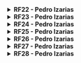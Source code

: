 <details>
  <summary><b> RF22 - Pedro Izarias  </b></summary>

#### Versões do Requisito
A tabela abaixo mostra as versões do requisito RF22.

**Tabela 90:** Versão do requisito RF22.

| Versão | Rastreabilidade |
| ------ | --------------- |
| Versão 1 | [RF22](Elicitacao/ResquisitosCorrigidos.md) |

**Autor:** [Pedro Izarias](https://github.com/Izarias)

#### Estrutura de Desenvolvimento do Requisito
A tabela abaixo mostra a estrutura do requisito RF22.

**Tabela 91:** Estrutura do requisito RF22.

| Características | Explicação | Rastreabilidade |
| --------------- | ---------- | --------------- |
| Nome do Requisito | Usuário empresa pode atualizar dados dos funcionários | [RF22](Elicitacao/ResquisitosCorrigidos.md) |
| Alocação no App | Na região de gerenciamento de funcionários | [Diagrama de Caso de Uso](ignore/IgnoreDiagramaCasoUso.md) |
| Resolução de requisitos em conflito | Este requisito não conflita com outros requisitos, mas necessita de uma base de dados atualizada e precisa. | - |
| Verificação | Verificar se a funcionalidade permite a atualização correta dos dados dos funcionários ou realizar testes com dados reais. | - |
| Correção de Defeitos | Através de relatórios e de feedbacks de usuários. | - |
| Análise de impacto na evolução | Baixo impacto: Afeta principalmente a interface de usuário e a atualização de dados de funcionários. | - |

**Autor:** [Pedro Izarias](https://github.com/Izarias)

#### Artefatos Gerados Pelos Requisitos Funcionais
A tabela abaixo mostra os artefatos gerados pelo requisito RF22.

**Tabela 92:** Artefatos Gerados pelo requisito RF22.

| Artefato | Identificador | Rastreabilidade |
| -------- | ------------- | --------------- |
| Cenário | <li> [Atualizar dados do funcionário](modelagem/cenarios.md) | [Cenários](modelagem/cenarios.md) |
| Léxico | **Verbo:** <br> <li> [Atualizar Dados](modelagem/lexico.md) <br> <br> **Objeto:** <br> <li> [Funcionário](modelagem/lexico.md) <br> <li> [Dados do Funcionário](modelagem/lexico.md) <br> <br> **Estado:** <br> <li> [Dados Atualizados](modelagem/lexico.md) | [Léxicos](modelagem/lexico.md) |
| Casos de Uso | <li> [UC03 - Trabalhador acessa detalhes dos contratos de trabalho](modelagem/casoDeUso.md) <br> <li> [UC10 - Verificar dados relacionados ao FGTS e INSS](modelagem/casoDeUso.md) | [Casos de Uso](modelagem/casoDeUso.md) |
| Especificação Suplementar | **Para a implementação:** <br> <li> RI01 - Integração com eSocial <br> <li> RI03 - Permitir integração com vários outros softwares <br> <br> **Para a confiabilidade:** <br> <li> CON02 - O sistema deve possuir as informações atualizadas e condizentes com a realidade. <br> <li> CON03 - O sistema deve manter íntegra as informações sobre o usuário e seus contratos de trabalho. | [Especificação Suplementar](modelagem/especSuplementar.md) |
| História de Usuário | [HI22 - Atualizar dados do funcionário](modelagemAgil/historiaUsuario.md) | [História de Usuário](modelagemAgil/historiaUsuario.md) |
| Backlog | <li> [Tema: TM02 - Contratos de Trabalho e Benefícios](modelagemAgil/backlog.md) <br> <li> [Épico: EP03 – Contratos](modelagemAgil/backlog.md) <br> <li> [História: HI22 - Como usuário, eu quero atualizar os dados dos funcionários para manter as informações atualizadas.](modelagemAgil/backlog.md) | [Backlog](modelagemAgil/backlog.md) |

**Autor:** [Pedro Izarias](https://github.com/Izarias)

#### Elos
A tabela abaixo mostra os elos do requisito RF22.

**Tabela 93:** Elos do requisito RF22.

| Tipo de Elo | Categoria | Elementos Rastreáveis | Descrição do ELO | Requisitos Relacionados |
| ----------- | --------- | --------------------- | ---------------- | ----------------------- |
| Recurso | Desenvolvimento | <li> Módulo de Atualização de Dados <br> <li> Base de Dados de Funcionários <br> <li> Componentes de Interface para Atualização de Dados | O Módulo de Atualização de Dados utiliza a Base de Dados de Funcionários e os Componentes de Interface para permitir a atualização dos dados dos funcionários. | **Os requisitos que fornecem os recursos necessários são:** <br> <br> Requisitos Funcionais: <br> <li> RF04: Usuário pode atualizar suas informações pessoais <br> <li> RF06: Usuário trabalhador pode atualizar contratos de trabalho <br> <li> RF14: Usuário trabalhador pode atualizar(declarar) currículo <br> <li> RF25: Usuário empresa pode gerenciar contratos de trabalho (adicionar novos, atualizar já existentes e encerrar contratos) <br> <br> Requisitos não funcionais: <br> <li> RNF05: Todos os textos do sistema devem seguir os padrões tipográficos e de siglas, abreviações e erros conforme as normas. <br> <li> RNF18: O sistema deve listar contratos de trabalho com todos os detalhes relevantes, atualizados em tempo real. <br> <li> RNF20: O sistema deve ser totalmente integrado com o eSocial, com uma taxa de sincronização de dados de 99%. |

**Autor:** [Pedro Izarias](https://github.com/Izarias)

</details>

<details>
  <summary><b> RF23 - Pedro Izarias  </b></summary>
A tabela abaixo mostra as versões do requisito RF23.

**Tabela 94:** Versão do requisito RF23.
  
#### Versões do Requisito

| Versão                              | Rastreabilidade                                  |
| ----------------------------------- | ------------------------------------------------ |
| Versão 1                            | [RF23](Elicitacao/ResquisitosCorrigidos.md)      |

- **Autor:** [Pedro Izarias](https://github.com/Izarias)

#### Estrutura de Desenvolvimento do Requisito
A tabela abaixo mostra a estrutura do requisito RF23.

**Tabela 95:** Estrutura do requisito RF23.

| Características                     | Explicação                                                                                  | Rastreabilidade                                      |
| ----------------------------------- | ------------------------------------------------------------------------------------------- | --------------------------------------------------- |
| Nome do Requisito                   | Usuário pode gerenciar suas notificações por meio do aplicativo                             | [RF23](Elicitacao/ResquisitosCorrigidos.md)         |
| Alocação no App                     | Na área de configurações de perfil do usuário e dentro de cada seção de notificações específicas | [Diagrama de Caso de Uso](ignore/IgnoreDiagramaCasoUso.md) |
| Resolução de requisitos em conflito | Este requisito não conflita com outros requisitos, mas depende da funcionalidade de envio e recebimento de notificações. | -                                                   |
| Verificação                         | Verificar se o usuário pode configurar suas preferências de notificação e se as notificações são entregues corretamente. | Será realizada pelo grupo em breve                   |
| Correção de Defeitos                | Através de relatórios de feedbacks dos usuários.                                       | Não foi necessário corrigir falhas para esse requisito no decorrer do desenvolvimento. |
| Análise de impacto na evolução      | Baixo impacto: Afeta principalmente a interface de usuário e a funcionalidade de notificação. | -                                                   |

#### Artefatos Gerados Pelos Requisitos Funcionais
A tabela abaixo mostra os artefatos gerados pelo requisito RF23.

**Tabela 96:** Artefatos Gerados pelo requisito RF23.

| Artefato                            | Identificador                                           | Rastreabilidade                               |
| ----------------------------------- | ------------------------------------------------------- | --------------------------------------------- |
| Cenário                             | - Não foi possível identificar um cenário específico para este requisito.                   | -                                             |
| Léxico                              | - Verbo: [Gerenciar Notificações](modelagem/lexico.md) <br> - Objeto: [Notificação](modelagem/lexico.md) | [Léxicos](modelagem/lexico.md)                |
| Casos de Uso                        | - [UC05 - Configurar preferências de notificação](modelagem/casoDeUso.md)                   | [Casos de Uso](modelagem/casoDeUso.md)        |
| Especificação Suplementar           | - Para a implementação: [RI05 - Integração com serviço de notificações push](modelagem/especSuplementar.md) <br> - Para a confiabilidade: [CON05 - O sistema deve garantir a entrega de notificações em tempo real](modelagem/especSuplementar.md) | [Especificação Suplementar](modelagem/especSuplementar.md) |
| História de Usuário                 | [HI23 - Gerenciar notificações pelo aplicativo](modelagemAgil/historiaUsuario.md)           | [História de Usuário](modelagemAgil/historiaUsuario.md) |

#### Os Elos
A tabela abaixo mostra os elos do requisito RF23.

**Tabela 97:** Elos do requisito RF23.

| Tipo de Elo | Categoria         | Elementos Rastreáveis                                    | Descrição do ELO| Requisitos Relacionados | 
| ----------- | ----------------- | -------------------------------------------------------- | --------------- | ----------------------- |
| Recurso     | Desenvolvimento   | - Módulo de gerenciamento de notificações <br> - Serviço de envio de notificações push <br> - Interface de usuário para configuração de preferências de notificação | O módulo de gerenciamento de notificações junto com o serviço de envio de notificações e a interface de usuário para configuração de preferências **são recursos** para o requisito de gerenciar notificações. | RF12: Usuário pode configurar suas preferências de notificação <br> RF18: Sistema deve garantir a entrega de notificações em tempo real |

</details>

<details>
  <summary><b> RF24 - Pedro Izarias  </b></summary>
A tabela abaixo mostra as versões do requisito RF24.

**Tabela 98:** Versão do requisito RF24.

#### Versões do Requisito

| Versão                              | Rastreabilidade                                  |
| ----------------------------------- | ------------------------------------------------ |
| Versão 1                            | [RF24](Elicitacao/ResquisitosCorrigidos.md)      |

- **Autor:** [Pedro Izarias](https://github.com/Izarias)

#### Estrutura de Desenvolvimento do Requisito
A tabela abaixo mostra a estrutura do requisito RF24.

**Tabela 99:** Estrutura do requisito RF24.

| Características                     | Explicação                                                                                  | Rastreabilidade                                      |
| ----------------------------------- | ------------------------------------------------------------------------------------------- | --------------------------------------------------- |
| Nome do Requisito                   | Usuário pode enviar feedbacks sobre a aplicação                                             | [RF24](Elicitacao/ResquisitosCorrigidos.md)         |
| Alocação no App                     | Na área de configurações de perfil do usuário e dentro de cada seção de feedback específica | [Diagrama de Caso de Uso](ignore/IgnoreDiagramaCasoUso.md) |
| Resolução de requisitos em conflito | Este requisito não conflita com outros requisitos, mas depende da funcionalidade de envio e recebimento de feedbacks. | -                                                   |
| Verificação                         | Verificar se o usuário pode acessar a função de enviar feedbacks e se esses feedbacks são recebidos e processados corretamente. | Será realizada pelo grupo em breve                   |
| Correção de Defeitos                | Através de relatórios de feedbacks dos usuários.                                       | Não foi necessário corrigir falhas para esse requisito no decorrer do desenvolvimento. |
| Análise de impacto na evolução      | Baixo impacto: Afeta principalmente a interface de usuário e a funcionalidade de feedback. | -                                                   |

#### Artefatos Gerados Pelos Requisitos Funcionais
A tabela abaixo mostra os artefatos gerados pelo requisito RF24.

**Tabela 100:** Artefatos Gerados pelo requisito RF24.

| Artefato                            | Identificador                                           | Rastreabilidade                               |
| ----------------------------------- | ------------------------------------------------------- | --------------------------------------------- |
| Cenário                             | - Não foi possível identificar um cenário específico para este requisito.                   | -                                             |
| Léxico                              | - Verbo: [Enviar Feedbacks](modelagem/lexico.md) <br> - Objeto: [Feedback](modelagem/lexico.md) | [Léxicos](modelagem/lexico.md)                |
| Casos de Uso                        | - [UC06 - Enviar feedback sobre a aplicação](modelagem/casoDeUso.md)                      | [Casos de Uso](modelagem/casoDeUso.md)        |
| Especificação Suplementar           | - Para a implementação: [RI06 - Integração com sistema de gerenciamento de feedbacks](modelagem/especSuplementar.md) <br> - Para a confiabilidade: [CON06 - O sistema deve processar feedbacks de forma eficiente](modelagem/especSuplementar.md) | [Especificação Suplementar](modelagem/especSuplementar.md) |
| História de Usuário                 | [HI24 - Enviar feedback sobre a aplicação](modelagemAgil/historiaUsuario.md)               | [História de Usuário](modelagemAgil/historiaUsuario.md) |

#### Os Elos
A tabela abaixo mostra os elos do requisito RF24.

**Tabela 101:** Elos do requisito RF24.

| Tipo de Elo | Categoria         | Elementos Rastreáveis                                    | Descrição do ELO| Requisitos Relacionados | 
| ----------- | ----------------- | -------------------------------------------------------- | --------------- | ----------------------- |
| Recurso     | Desenvolvimento   | - Módulo de envio de feedbacks <br> - Serviço de recebimento e processamento de feedbacks | O módulo de envio de feedbacks junto com o serviço de recebimento e processamento **são recursos** para o requisito de enviar feedbacks sobre a aplicação. | RF13: Usuário pode enviar feedbacks sobre funcionalidades <br> RF19: Sistema deve processar feedbacks de forma eficiente |

</details>

<details>
  <summary><b> RF25 - Pedro Izarias  </b></summary>
A tabela abaixo mostra as versões do requisito RF25.

**Tabela 102:** Versão do requisito RF25.

#### Versões do Requisito

| Versão                              | Rastreabilidade                                  |
| ----------------------------------- | ------------------------------------------------ |
| Versão 1                            | [RF25](Elicitacao/ResquisitosCorrigidos.md)      |

- **Autor:** [Pedro Izarias](https://github.com/Izarias)

#### Estrutura de Desenvolvimento do Requisito
A tabela abaixo mostra a estrutura do requisito RF25.

**Tabela 103:** Estrutura do requisito RF25.

| Características                     | Explicação                                                                                  | Rastreabilidade                                      |
| ----------------------------------- | ------------------------------------------------------------------------------------------- | --------------------------------------------------- |
| Nome do Requisito                   | Usuário empresa pode gerenciar contratos de trabalho (adicionar novos, atualizar já existentes e encerrar contratos) | [RF25](Elicitacao/ResquisitosCorrigidos.md)         |
| Alocação no App                     | Na área de gestão de recursos humanos e na seção de administração de contratos de trabalho | [Diagrama de Caso de Uso](ignore/IgnoreDiagramaCasoUso.md) |
| Resolução de requisitos em conflito | Este requisito não conflita diretamente com outros requisitos, mas requer integração com funcionalidades de gerenciamento de dados e segurança. | -                                                   |
| Verificação                         | Verificar se a funcionalidade permite adicionar, atualizar e encerrar contratos de trabalho de forma eficiente e segura. | Será realizada pelo grupo em breve                   |
| Correção de Defeitos                | Através de relatórios de erros e feedbacks dos usuários.                                       | Não foi necessário corrigir falhas para esse requisito no decorrer do desenvolvimento. |
| Análise de impacto na evolução      | Médio impacto: Afeta diretamente a gestão de recursos humanos e a administração de contratos de trabalho na empresa. | -                                                   |

#### Artefatos Gerados Pelos Requisitos Funcionais
A tabela abaixo mostra os artefatos gerados pelo requisito RF25.

**Tabela 104:** Artefatos Gerados pelo requisito RF25.

| Artefato                            | Identificador                                           | Rastreabilidade                               |
| ----------------------------------- | ------------------------------------------------------- | --------------------------------------------- |
| Cenário                             | - Não foi possível identificar um cenário específico para este requisito.                   | -                                             |
| Léxico                              | - Verbo: [Gerenciar Contratos de Trabalho](modelagem/lexico.md) <br> - Objeto: [Contrato de Trabalho](modelagem/lexico.md) | [Léxicos](modelagem/lexico.md)                |
| Casos de Uso                        | - [UC12 - Gerenciar contratos de trabalho](modelagem/casoDeUso.md)                      | [Casos de Uso](modelagem/casoDeUso.md)        |
| Especificação Suplementar           | - Para a implementação: [RI12 - Integração com sistema de gestão de contratos](modelagem/especSuplementar.md) <br> - Para a confiabilidade: [CON09 - O sistema deve garantir a integridade dos dados de contratos](modelagem/especSuplementar.md) | [Especificação Suplementar](modelagem/especSuplementar.md) |
| História de Usuário                 | [HI25 - Gerenciar contratos de trabalho na empresa](modelagemAgil/historiaUsuario.md)               | [História de Usuário](modelagemAgil/historiaUsuario.md) |

#### Os Elos
A tabela abaixo mostra os elos do requisito RF25.

**Tabela 105:** Elos do requisito RF25.

| Tipo de Elo | Categoria         | Elementos Rastreáveis                                    | Descrição do ELO| Requisitos Relacionados | 
| ----------- | ----------------- | -------------------------------------------------------- | --------------- | ----------------------- |
| Recurso     | Desenvolvimento   | - Módulo de gestão de contratos <br> - Banco de Dados para Armazenamento de Contratos | O módulo de gestão de contratos junto com o banco de dados para armazenar os contratos **são recursos** para o requisito de gerenciar contratos de trabalho na empresa. | RF13: Usuário pode gerenciar contratos de trabalho <br> RF22: Usuário empresa pode atualizar dados dos funcionários |

</details>

<details>
  <summary><b> RF26 - Pedro Izarias  </b></summary>
A tabela abaixo mostra as versões do requisito RF26.

**Tabela 106:** Versão do requisito RF26.

#### Versões do Requisito

| Versão                              | Rastreabilidade                                  |
| ----------------------------------- | ------------------------------------------------ |
| Versão 1                            | [RF26](Elicitacao/ResquisitosCorrigidos.md)      |

- **Autor:** [Pedro Izarias](https://github.com/Izarias)

#### Estrutura de Desenvolvimento do Requisito
A tabela abaixo mostra a estrutura do requisito RF26.

**Tabela 107:** Estrutura do requisito RF26.

| Características                     | Explicação                                                                                  | Rastreabilidade                                      |
| ----------------------------------- | ------------------------------------------------------------------------------------------- | --------------------------------------------------- |
| Nome do Requisito                   | Usuário empresa pode gerenciar benefícios trabalhistas (adicionar novos, atualizar já existentes e encerrar benefícios) | [RF26](Elicitacao/ResquisitosCorrigidos.md)         |
| Alocação no App                     | Na área de gestão de recursos humanos e na seção de administração de benefícios trabalhistas | [Diagrama de Caso de Uso](ignore/IgnoreDiagramaCasoUso.md) |
| Resolução de requisitos em conflito | Este requisito não conflita diretamente com outros requisitos, mas requer integração com funcionalidades de gerenciamento de dados e segurança. | -                                                   |
| Verificação                         | Verificar se a funcionalidade permite adicionar, atualizar e encerrar benefícios trabalhistas de forma eficiente e segura. | Será realizada pelo grupo em breve                   |
| Correção de Defeitos                | Através de relatórios de erros e feedbacks dos usuários.                                       | Não foi necessário corrigir falhas para esse requisito no decorrer do desenvolvimento. |
| Análise de impacto na evolução      | Médio impacto: Afeta diretamente a gestão de recursos humanos e a administração de benefícios trabalhistas na empresa. | -                                                   |

#### Artefatos Gerados Pelos Requisitos Funcionais
A tabela abaixo mostra os artefatos gerados pelo requisito RF26.

**Tabela 108:** Artefatos Gerados pelo requisito RF26.

| Artefato                            | Identificador                                           | Rastreabilidade                               |
| ----------------------------------- | ------------------------------------------------------- | --------------------------------------------- |
| Cenário                             | - Não foi possível identificar um cenário específico para este requisito.                   | -                                             |
| Léxico                              | - Verbo: [Gerenciar Benefícios Trabalhistas](modelagem/lexico.md) <br> - Objeto: [Benefício Trabalhista](modelagem/lexico.md) | [Léxicos](modelagem/lexico.md)                |
| Casos de Uso                        | - [UC13 - Gerenciar benefícios trabalhistas](modelagem/casoDeUso.md)                      | [Casos de Uso](modelagem/casoDeUso.md)        |
| Especificação Suplementar           | - Para a implementação: [RI13 - Integração com sistema de gestão de benefícios](modelagem/especSuplementar.md) <br> - Para a confiabilidade: [CON10 - O sistema deve garantir a integridade dos dados de benefícios](modelagem/especSuplementar.md) | [Especificação Suplementar](modelagem/especSuplementar.md) |
| História de Usuário                 | [HI26 - Gerenciar benefícios trabalhistas na empresa](modelagemAgil/historiaUsuario.md)               | [História de Usuário](modelagemAgil/historiaUsuario.md) |

#### Os Elos
A tabela abaixo mostra os elos do requisito RF26.

**Tabela 109:** Elos do requisito RF26.

| Tipo de Elo | Categoria         | Elementos Rastreáveis                                    | Descrição do ELO| Requisitos Relacionados | 
| ----------- | ----------------- | -------------------------------------------------------- | --------------- | ----------------------- |
| Recurso     | Desenvolvimento   | - Módulo de gestão de benefícios <br> - Banco de Dados para Armazenamento de Benefícios | O módulo de gestão de benefícios junto com o banco de dados para armazenar os benefícios **são recursos** para o requisito de gerenciar benefícios trabalhistas na empresa. | RF27: Usuário empresa pode gerenciar benefícios trabalhistas <br> RF22: Usuário empresa pode atualizar dados dos funcionários |

</details>

<details>
  <summary><b> RF27 - Pedro Izarias  </b></summary>
A tabela abaixo mostra as versões do requisito RF27.

**Tabela 110:** Versão do requisito RF27.

#### Versões do Requisito

| Versão                              | Rastreabilidade                                  |
| ----------------------------------- | ------------------------------------------------ |
| Versão 1                            | [RF27](Elicitacao/ResquisitosCorrigidos.md)      |

- **Autor:** [Pedro Izarias](https://github.com/Izarias)

#### Estrutura de Desenvolvimento do Requisito
A tabela abaixo mostra a estrutura do requisito RF27.

**Tabela 111:** Estrutura do requisito RF27.

| Características                     | Explicação                                                                                  | Rastreabilidade                                      |
| ----------------------------------- | ------------------------------------------------------------------------------------------- | --------------------------------------------------- |
| Nome do Requisito                   | Usuário empresa pode gerenciar benefícios trabalhistas (adicionar novos, atualizar já existentes e encerrar benefícios) | [RF27](Elicitacao/ResquisitosCorrigidos.md)         |
| Alocação no App                     | Na área de gestão de recursos humanos e na seção de administração de benefícios trabalhistas | [Diagrama de Caso de Uso](ignore/IgnoreDiagramaCasoUso.md) |
| Resolução de requisitos em conflito | Este requisito não conflita diretamente com outros requisitos, mas requer integração com funcionalidades de gerenciamento de dados e segurança. | -                                                   |
| Verificação                         | Verificar se a funcionalidade permite adicionar, atualizar e encerrar benefícios trabalhistas de forma eficiente e segura. | Será realizada pelo grupo em breve                   |
| Correção de Defeitos                | Através de relatórios de erros e feedbacks dos usuários.                                       | Não foi necessário corrigir falhas para esse requisito no decorrer do desenvolvimento. |
| Análise de impacto na evolução      | Médio impacto: Afeta diretamente a gestão de recursos humanos e a administração de benefícios trabalhistas na empresa. | -                                                   |

#### Artefatos Gerados Pelos Requisitos Funcionais
A tabela abaixo mostra os artefatos gerados pelo requisito RF27.

**Tabela 112:** Artefatos Gerados pelo requisito RF27.

| Artefato                            | Identificador                                           | Rastreabilidade                               |
| ----------------------------------- | ------------------------------------------------------- | --------------------------------------------- |
| Cenário                             | - Não foi possível identificar um cenário específico para este requisito.                   | -                                             |
| Léxico                              | - Verbo: [Gerenciar Benefícios Trabalhistas](modelagem/lexico.md) <br> - Objeto: [Benefício Trabalhista](modelagem/lexico.md) | [Léxicos](modelagem/lexico.md)                |
| Casos de Uso                        | - [UC13 - Gerenciar benefícios trabalhistas](modelagem/casoDeUso.md)                      | [Casos de Uso](modelagem/casoDeUso.md)        |
| Especificação Suplementar           | - Para a implementação: [RI13 - Integração com sistema de gestão de benefícios](modelagem/especSuplementar.md) <br> - Para a confiabilidade: [CON10 - O sistema deve garantir a integridade dos dados de benefícios](modelagem/especSuplementar.md) | [Especificação Suplementar](modelagem/especSuplementar.md) |
| História de Usuário                 | [HI27 - Gerenciar benefícios trabalhistas na empresa](modelagemAgil/historiaUsuario.md)               | [História de Usuário](modelagemAgil/historiaUsuario.md) |

#### Os Elos
A tabela abaixo mostra os elos do requisito RF27.

**Tabela 113:** Elos do requisito RF27.

| Tipo de Elo | Categoria         | Elementos Rastreáveis                                    | Descrição do ELO| Requisitos Relacionados | 
| ----------- | ----------------- | -------------------------------------------------------- | --------------- | ----------------------- |
| Recurso     | Desenvolvimento   | - Módulo de gestão de benefícios <br> - Banco de Dados para Armazenamento de Benefícios | O módulo de gestão de benefícios junto com o banco de dados para armazenar os benefícios **são recursos** para o requisito de gerenciar benefícios trabalhistas na empresa. | RF26: Usuário empresa pode gerenciar benefícios trabalhistas <br> RF22: Usuário empresa pode atualizar dados dos funcionários |

</details>

<details>
  <summary><b> RF28 - Pedro Izarias  </b></summary>
A tabela abaixo mostra as versões do requisito RF28.

**Tabela 114:** Versão do requisito RF28.

#### Versões do Requisito

| Versão                              | Rastreabilidade                                  |
| ----------------------------------- | ------------------------------------------------ |
| Versão 1                            | [RF28](Elicitacao/ResquisitosCorrigidos.md)      |


- **Autor:** [Pedro Izarias](https://github.com/Izarias)

#### Estrutura de Desenvolvimento do Requisito
A tabela abaixo mostra a estrutura do requisito RF28.

**Tabela 115:** Estrutura do requisito RF28.

| Características                     | Explicação                                                                                  | Rastreabilidade                                      |
| ----------------------------------- | ------------------------------------------------------------------------------------------- | --------------------------------------------------- |
| Nome do Requisito                   | Usuário empresa pode gerenciar dados pessoais e contratuais de funcionários                 | [RF28](Elicitacao/ResquisitosCorrigidos.md)         |
| Alocação no App                     | Na área de gestão de recursos humanos e na seção de administração de dados dos funcionários  | [Diagrama de Caso de Uso](ignore/IgnoreDiagramaCasoUso.md) |
| Resolução de requisitos em conflito | Este requisito não conflita diretamente com outros requisitos, mas requer integração com funcionalidades de gerenciamento de dados e segurança. | -                                                   |
| Verificação                         | Verificar se a funcionalidade permite acesso, atualização e gerenciamento eficiente dos dados pessoais e contratuais dos funcionários. | Será realizada pelo grupo em breve                   |
| Correção de Defeitos                | Através de relatórios de erros e feedbacks dos usuários.                                       | Não foi necessário corrigir falhas para esse requisito no decorrer do desenvolvimento. |
| Análise de impacto na evolução      | Médio impacto: Afeta diretamente a gestão de recursos humanos e a administração de dados dos funcionários na empresa. | -                                                   |

#### Artefatos Gerados Pelos Requisitos Funcionais
A tabela abaixo mostra os artefatos gerados pelo requisito RF28.

**Tabela 116:** Artefatos Gerados pelo requisito RF28.

| Artefato                            | Identificador                                           | Rastreabilidade                               |
| ----------------------------------- | ------------------------------------------------------- | --------------------------------------------- |
| Cenário                             | - Não foi possível identificar um cenário específico para este requisito.                   | -                                             |
| Léxico                              | - Verbo: [Gerenciar Dados Pessoais e Contratuais](modelagem/lexico.md) <br> - Objeto: [Dados Pessoais e Contratuais](modelagem/lexico.md) | [Léxicos](modelagem/lexico.md)                |
| Casos de Uso                        | - [UC14 - Gerenciar dados pessoais e contratuais de funcionários](modelagem/casoDeUso.md)  | [Casos de Uso](modelagem/casoDeUso.md)        |
| Especificação Suplementar           | - Para a implementação: [RI14 - Integração com sistema de gestão de dados](modelagem/especSuplementar.md) <br> - Para a confiabilidade: [CON11 - O sistema deve garantir a segurança e privacidade dos dados dos funcionários](modelagem/especSuplementar.md) | [Especificação Suplementar](modelagem/especSuplementar.md) |
| História de Usuário                 | [HI28 - Gerenciar dados pessoais e contratuais de funcionários na empresa](modelagemAgil/historiaUsuario.md)               | [História de Usuário](modelagemAgil/historiaUsuario.md) |

#### Os Elos
A tabela abaixo mostra os elos do requisito RF28.

**Tabela 117:** Elos do requisito RF28.

| Tipo de Elo | Categoria         | Elementos Rastreáveis                                    | Descrição do ELO| Requisitos Relacionados | 
| ----------- | ----------------- | -------------------------------------------------------- | --------------- | ----------------------- |
| Recurso     | Desenvolvimento   | - Módulo de gestão de dados pessoais e contratuais <br> - Banco de Dados para Armazenamento de Dados dos Funcionários | O módulo de gestão de dados pessoais e contratuais junto com o banco de dados para armazenar esses dados **são recursos** para o requisito de gerenciar dados pessoais e contratuais de funcionários na empresa. | RF27: Usuário empresa pode gerenciar benefícios trabalhistas <br> RF22: Usuário empresa pode atualizar dados dos funcionários |

</details>

